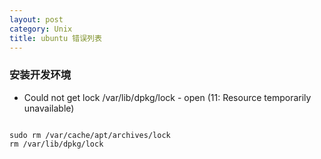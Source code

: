 ```yaml
---
layout: post
category: Unix
title: ubuntu 错误列表
---
```


### 安装开发环境

* Could not get lock /var/lib/dpkg/lock - open (11: Resource temporarily unavailable)

```

sudo rm /var/cache/apt/archives/lock
rm /var/lib/dpkg/lock

```





